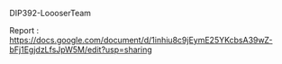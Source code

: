 DIP392-LoooserTeam

Report : https://docs.google.com/document/d/1inhiu8c9jEymE25YKcbsA39wZ-bFj1EgjdzLfsJpW5M/edit?usp=sharing

